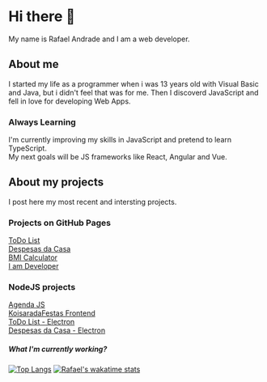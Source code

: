 # Hi there 👋
My name is Rafael Andrade and I am a web developer.

## About me
I started my life as a programmer when i was 13 years old with Visual Basic and Java, but i didn't feel that was for me. Then I discoverd JavaScript and fell in love for developing Web Apps.
### Always Learning
I'm currently improving my skills in JavaScript and pretend to learn TypeScript. <br>
My next goals will be JS frameworks like React, Angular and Vue.

## About my projects
I post here my most recent and intersting projects. <br>
### Projects on GitHub Pages
[ToDo List](https://andraderafa72.github.io/todolist) <br>
[Despesas da Casa](https://andraderafa72.github.io/despesas-da-casa) <br>
[BMI Calculator](https://andraderafa72.github.io/calculadora-de-imc) <br>
[I am Developer](https://andraderafa72.github.io/I-Am-Developer) <br>

### NodeJS projects
[Agenda JS](https://github.com/andraderafa72/Agenda-JS) <br>
[KoisaradaFestas Frontend](https://github.com/andraderafa72/koisaradafestas-frontend) <br>
[ToDo List - Electron](https://github.com/andraderafa72/todolist-electron) <br>
[Despesas da Casa - Electron](https://github.com/andraderafa72/despesas-da-casa-electron) <br>
##### What I'm currently working?

[![Top Langs](https://github-readme-stats.vercel.app/api/top-langs/?username=andraderafa72&langs_count=8&theme=tokyonight)](https://github.com/anuraghazra/github-readme-stats)
[![Rafael's wakatime stats](https://github-readme-stats.vercel.app/api/wakatime?username=andraderafa72)](https://github.com/anuraghazra/github-readme-stats)
<!--
**andraderafa72/andraderafa72** is a ✨ _special_ ✨ repository because its `README.md` (this file) appears on your GitHub profile.

![Rafael's GitHub stats](https://github-readme-stats.vercel.app/api?username=andraderafa72&show_icons=true)
[![Readme Card](https://github-readme-stats.vercel.app/api/pin/?username=andraderafa72&repo=Agenda-JS)](https://github.com/anuraghazra/github-readme-stats)



Here are some ideas to get you started:

- 🔭 I’m currently working on ...
- 🌱 I’m currently learning ...
- 👯 I’m looking to collaborate on ...
- 🤔 I’m looking for help with ...
- 💬 Ask me about ...
- 📫 How to reach me: ...
- 😄 Pronouns: ...
- ⚡ Fun fact: ...
-->
